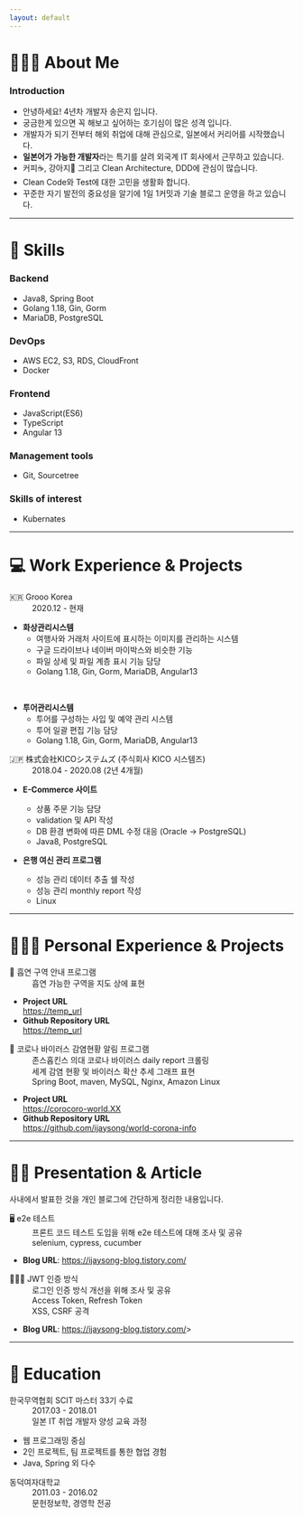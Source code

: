 ```yaml
---
layout: default
---
```

# 👩🏻‍💻 About Me
### Introduction
* 안녕하세요! 4년차 개발자 송은지 입니다.
* 궁금한게 있으면 꼭 해보고 싶어하는 호기심이 많은 성격 입니다.
* 개발자가 되기 전부터 해외 취업에 대해 관심으로, 일본에서 커리어를 시작했습니다.
* **일본어가 가능한 개발자**라는 특기를 살려 외국계 IT 회사에서 근무하고 있습니다.
* 커피☕️, 강아지🐶 그리고 Clean Architecture, DDD에 관심이 많습니다.
* Clean Code와 Test에 대한 고민을 생활화 합니다.
* 꾸준한 자기 발전의 중요성을 알기에 1일 1커밋과 기술 블로그 운영을 하고 있습니다.

---

# 🔨 Skills
### Backend
* Java8, Spring Boot
* Golang 1.18, Gin, Gorm
* MariaDB, PostgreSQL

### DevOps
* AWS EC2, S3, RDS, CloudFront
* Docker

### Frontend
* JavaScript(ES6)
* TypeScript
* Angular 13

### Management tools
* Git, Sourcetree

### Skills of interest
* Kubernates
  
---

# 💻 Work Experience & Projects
<dl>
  <dt>🇰🇷 Grooo Korea</dt>
  <dd>2020.12 - 현재</dd> 
</dl>

* **화상관리시스템**
  * 여행사와 거래처 사이트에 표시하는 이미지를 관리하는 시스템
  * 구글 드라이브나 네이버 마이박스와 비슷한 기능 
  * 파일 상세 및 파일 계층 표시 기능 담당
  * Golang 1.18, Gin, Gorm, MariaDB, Angular13
<br>

* **투어관리시스템**
  * 투어를 구성하는 사입 및 예약 관리 시스템
  * 투어 일괄 편집 기능 담당
  * Golang 1.18, Gin, Gorm, MariaDB, Angular13


<dl>
  <dt>🇯🇵 株式会社KICOシステムズ (주식회사 KICO 시스템즈)</dt>
  <dd>2018.04 - 2020.08 (2년 4개월)</dd>
</dl>

* **E-Commerce 사이트**
  * 상품 주문 기능 담당
  * validation 및 API 작성
  * DB 환경 변화에 따른 DML 수정 대응 (Oracle -> PostgreSQL)
  * Java8, PostgreSQL

* **은행 여신 관리 프로그램** 
  * 성능 관리 데이터 추출 쉘 작성
  * 성능 관리 monthly report 작성
  * Linux

---

# 🤹🏻‍♀️ Personal Experience & Projects
<dl>
  <dt>🚬 흡연 구역 안내 프로그램</dt>
  <dd>흡연 가능한 구역을 지도 상에 표현</dd>
</dl>

* **Project URL**  
  <https://temp_url>  
* **Github Repository URL**  
  <https://temp_url>

<dl>
  <dt>🦠 코로나 바이러스 감염현황 알림 프로그램</dt>
  <dd>존스홉킨스 의대 코로나 바이러스 daily report 크롤링</dd>
  <dd>세계 감염 현황 및 바이러스 확산 추세 그래프 표현</dd>
  <dd>Spring Boot, maven, MySQL, Nginx, Amazon Linux</dd>
</dl>

<!-- TODO URL 수정 필요 -->  
* **Project URL**  
  <https://corocoro-world.XX>
* **Github Repository URL**  
  <https://github.com/ijaysong/world-corona-info>

---

# ✍🏼 Presentation & Article
사내에서 발표한 것을 개인 블로그에 간단하게 정리한 내용입니다.

<dl>
  <dt>🖥 e2e 테스트</dt>
  <dd>프론트 코드 테스트 도입을 위해 e2e 테스트에 대해 조사 및 공유</dd>
  <dd>selenium, cypress, cucumber</dd>
</dl>



<!-- TODO URL 수정 필요  -->
* **Blog URL**: <https://ijaysong-blog.tistory.com/>

<dl>
  <dt>🙆🏻‍♂️ JWT 인증 방식</dt>
  <dd>로그인 인증 방식 개선을 위해 조사 및 공유</dd>
  <dd>Access Token, Refresh Token</dd>
  <dd>XSS, CSRF 공격</dd>
</dl>

<!-- TODO URL 수정 필요  -->
* **Blog URL**: <https://ijaysong-blog.tistory.com/>>

---

# 🏫 Education
<dl>
  <dt>한국무역협회 SCIT 마스터 33기 수료</dt>
  <dd>2017.03 - 2018.01</dd>
  <dd>일본 IT 취업 개발자 양성 교육 과정</dd>
</dl>

* 웹 프로그래밍 중심
* 2인 프로젝트, 팀 프로젝트를 통한 협업 경험
* Java, Spring 외 다수

<dl>
  <dt>동덕여자대학교</dt>
  <dd>2011.03 - 2016.02</dd>
  <dd>문헌정보학, 경영학 전공</dd>
</dl>